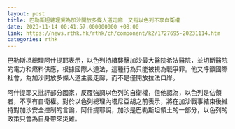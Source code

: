 ```yaml
---
layout: post
title: 巴勒斯坦總理冀為加沙開放多條人道走廊　又指以色列不享自衛權
date: 2023-11-14 00:41:57.000000000 +08:00
link: https://news.rthk.hk/rthk/ch/component/k2/1727695-20231114.htm
categories: rthk
---
```


巴勒斯坦總理阿什提耶表示，以色列持續襲擊加沙最大醫院希法醫院，並切斷醫院的電力和燃料供應，根據國際人道法，這種行為只能被視為戰爭罪。他又呼籲國際社會，為加沙開放多條人道主義走廊，而不是僅開放拉法口岸。

阿什提耶又批評部分國家，反覆強調以色列的自衛權，但他認為，以色列是佔領者，不享有自衛權。對於以色列總理內塔尼亞胡之前表示，將在加沙戰事結束後維持對加沙安全控制的言論，阿什提耶說，加沙是巴勒斯坦領土的一部分，以色列的政策只會為自身帶來災難。
